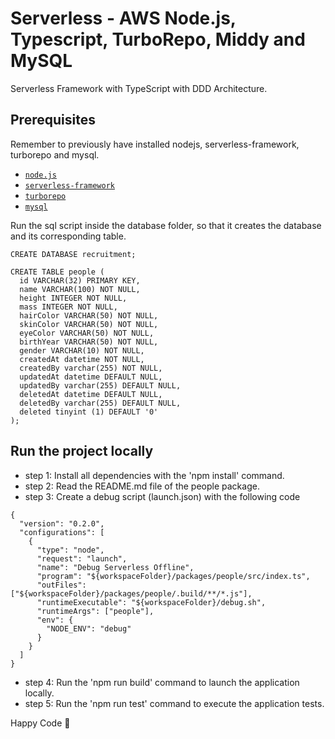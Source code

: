 # Serverless - AWS Node.js, Typescript, TurboRepo, Middy and MySQL

Serverless Framework with TypeScript with DDD Architecture.

## Prerequisites

Remember to previously have installed nodejs, serverless-framework, turborepo and mysql.

- [`node.js`](https://nodejs.org)
- [`serverless-framework`](https://github.com/serverless/serverless)
- [`turborepo`](https://turbo.build/)
- [`mysql`](https://sidorares.github.io/node-mysql2/docs)

Run the sql script inside the database folder, so that it creates the database and its corresponding table.

```
CREATE DATABASE recruitment;

CREATE TABLE people (
  id VARCHAR(32) PRIMARY KEY,
  name VARCHAR(100) NOT NULL,
  height INTEGER NOT NULL,
  mass INTEGER NOT NULL,
  hairColor VARCHAR(50) NOT NULL,
  skinColor VARCHAR(50) NOT NULL,
  eyeColor VARCHAR(50) NOT NULL,
  birthYear VARCHAR(50) NOT NULL,
  gender VARCHAR(10) NOT NULL,
  createdAt datetime NOT NULL,
  createdBy varchar(255) NOT NULL,
  updatedAt datetime DEFAULT NULL,
  updatedBy varchar(255) DEFAULT NULL,
  deletedAt datetime DEFAULT NULL,
  deletedBy varchar(255) DEFAULT NULL,
  deleted tinyint (1) DEFAULT '0'
);

```

## Run the project locally

- step 1: Install all dependencies with the 'npm install' command.
- step 2: Read the README.md file of the people package.
- step 3: Create a debug script (launch.json) with the following code

```
{
  "version": "0.2.0",
  "configurations": [
    {
      "type": "node",
      "request": "launch",
      "name": "Debug Serverless Offline",
      "program": "${workspaceFolder}/packages/people/src/index.ts",
      "outFiles": ["${workspaceFolder}/packages/people/.build/**/*.js"],
      "runtimeExecutable": "${workspaceFolder}/debug.sh",
      "runtimeArgs": ["people"],
      "env": {
        "NODE_ENV": "debug"
      }
    }
  ]
}
```

- step 4: Run the 'npm run build' command to launch the application locally.
- step 5: Run the 'npm run test' command to execute the application tests.

Happy Code 🎸
